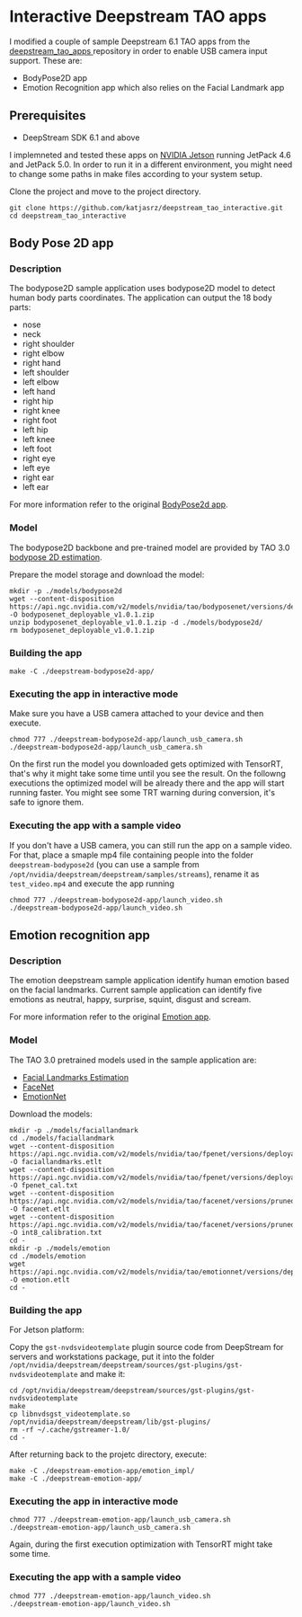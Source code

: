 # Interactive Deepstream TAO apps 

I modified a couple of sample Deepstream 6.1 TAO apps from the [deepstream_tao_apps
](https://github.com/NVIDIA-AI-IOT/deepstream_tao_apps) repository in order to enable USB camera input support. These are:

* BodyPose2D app
* Emotion Recognition app which also relies on the Facial Landmark app

## Prerequisites

* DeepStream SDK 6.1 and above

I implemneted and tested these apps on [NVIDIA Jetson](https://developer.nvidia.com/embedded-computing) running JetPack 4.6 and JetPack 5.0. In order to run it in a different environment, you might need to change some paths in make files according to your system setup. 

Clone the project and move to the project directory.

```shell
git clone https://github.com/katjasrz/deepstream_tao_interactive.git
cd deepstream_tao_interactive
```

## Body Pose 2D app

### Description 

The bodypose2D sample application uses bodypose2D model to detect human body parts coordinates. The application can output the 18 body parts:
- nose
- neck
- right shoulder
- right elbow
- right hand
- left shoulder
- left elbow
- left hand
- right hip
- right knee
- right foot
- left hip
- left knee
- left foot
- right eye
- left eye
- right ear 
- left ear

For more information refer to the original [BodyPose2d app](https://github.com/NVIDIA-AI-IOT/deepstream_tao_apps/tree/master/apps/tao_others/deepstream-bodypose2d-app).

### Model

The bodypose2D backbone and pre-trained model are provided by TAO 3.0 [bodypose 2D estimation](https://ngc.nvidia.com/catalog/models/nvidia:tao:bodyposenet). 
  
Prepare the model storage and download the model:

```shell
mkdir -p ./models/bodypose2d
wget --content-disposition https://api.ngc.nvidia.com/v2/models/nvidia/tao/bodyposenet/versions/deployable_v1.0.1/zip -O bodyposenet_deployable_v1.0.1.zip
unzip bodyposenet_deployable_v1.0.1.zip -d ./models/bodypose2d/
rm bodyposenet_deployable_v1.0.1.zip
```

### Building the app

```shell
make -C ./deepstream-bodypose2d-app/
```

### Executing the app in interactive mode

Make sure you have a USB camera attached to your device and then execute.

```shell
chmod 777 ./deepstream-bodypose2d-app/launch_usb_camera.sh
./deepstream-bodypose2d-app/launch_usb_camera.sh
```

On the first run the model you downloaded gets optimized with TensorRT, that's why it might take some time until you see the result. On the followng executions the optimized model will be already there and the app will start running faster. You might see some TRT warning during conversion, it's safe to ignore them.

### Executing the app with a sample video

If you don't have a USB camera, you can still run the app on a sample video. For that, place a smaple mp4 file containing people into the folder `deepstream-bodypose2d` (you can use a sample from `/opt/nvidia/deepstream/deepstream/samples/streams`), rename it as `test_video.mp4` and execute the app running

```shell
chmod 777 ./deepstream-bodypose2d-app/launch_video.sh
./deepstream-bodypose2d-app/launch_video.sh
```

## Emotion recognition app

### Description

The emotion deepstream sample application identify human emotion based on the facial landmarks. Current sample application can identify five emotions as neutral, happy, surprise, squint, disgust and scream. 

For more information refer to the original [Emotion app](https://github.com/NVIDIA-AI-IOT/deepstream_tao_apps/tree/master/apps/tao_others/deepstream-emotion-app).

### Model

The TAO 3.0 pretrained models used in the sample application are:

* [Facial Landmarks Estimation](https://ngc.nvidia.com/catalog/models/nvidia:tao:fpenet)
* [FaceNet](https://ngc.nvidia.com/catalog/models/nvidia:tao:facenet)
* [EmotionNet](https://ngc.nvidia.com/catalog/models/nvidia:tao:emotionnet)

Download the models:

```shell
mkdir -p ./models/faciallandmark
cd ./models/faciallandmark
wget --content-disposition https://api.ngc.nvidia.com/v2/models/nvidia/tao/fpenet/versions/deployable_v3.0/files/model.etlt -O faciallandmarks.etlt
wget --content-disposition https://api.ngc.nvidia.com/v2/models/nvidia/tao/fpenet/versions/deployable_v3.0/files/int8_calibration.txt -O fpenet_cal.txt
wget --content-disposition https://api.ngc.nvidia.com/v2/models/nvidia/tao/facenet/versions/pruned_quantized_v2.0/files/model.etlt -O facenet.etlt
wget --content-disposition https://api.ngc.nvidia.com/v2/models/nvidia/tao/facenet/versions/pruned_quantized_v2.0/files/int8_calibration.txt -O int8_calibration.txt
cd -
mkdir -p ./models/emotion
cd ./models/emotion
wget https://api.ngc.nvidia.com/v2/models/nvidia/tao/emotionnet/versions/deployable_v1.0/files/model.etlt -O emotion.etlt
cd -
```

### Building the app

For Jetson platform:

Copy the `gst-nvdsvideotemplate` plugin source code from DeepStream for servers and workstations package, put it into the folder `/opt/nvidia/deepstream/deepstream/sources/gst-plugins/gst-nvdsvideotemplate` and make it:

```shell
cd /opt/nvidia/deepstream/deepstream/sources/gst-plugins/gst-nvdsvideotemplate
make
cp libnvdsgst_videotemplate.so /opt/nvidia/deepstream/deepstream/lib/gst-plugins/
rm -rf ~/.cache/gstreamer-1.0/
cd -
```

After returning back to the projetc directory, execute:

```shell
make -C ./deepstream-emotion-app/emotion_impl/
make -C ./deepstream-emotion-app/
```

### Executing the app in interactive mode

```shell
chmod 777 ./deepstream-emotion-app/launch_usb_camera.sh
./deepstream-emotion-app/launch_usb_camera.sh
```

Again, during the first execution optimization with TensorRT might take some time.

### Executing the app with a sample video

```shell
chmod 777 ./deepstream-emotion-app/launch_video.sh
./deepstream-emotion-app/launch_video.sh
```

